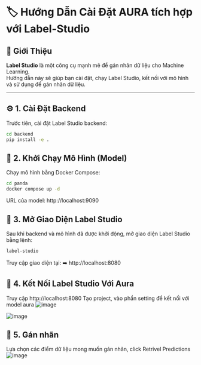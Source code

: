 # 🏷️ Hướng Dẫn Cài Đặt AURA tích hợp với Label-Studio

## 📌 Giới Thiệu
**Label Studio** là một công cụ mạnh mẽ để gán nhãn dữ liệu cho Machine Learning.  
Hướng dẫn này sẽ giúp bạn cài đặt, chạy Label Studio, kết nối với mô hình và sử dụng để gán nhãn dữ liệu.

---

## ⚙️ 1. Cài Đặt Backend
Trước tiên, cài đặt Label Studio backend:

```bash
cd backend
pip install -e .
```
## 🚀 2. Khởi Chạy Mô Hình (Model)
Chạy mô hình bằng Docker Compose:

```bash
cd panda
docker compose up -d
```
URL của model: http://localhost:9090
## 🎨 3. Mở Giao Diện Label Studio
Sau khi backend và mô hình đã được khởi động, mở giao diện Label Studio bằng lệnh:

```bash
label-studio
```
Truy cập giao diện tại:
➡️ http://localhost:8080

## 🔗 4. Kết Nối Label Studio Với Aura
Truy cập http://localhost:8080
Tạo project, vào phần setting để kết nối với model aura
![image](https://github.com/user-attachments/assets/6dcaae5e-81db-45a4-a235-8bdb3461098a)

![image](https://github.com/user-attachments/assets/7d1ae12b-4599-4899-9de0-f27eca60592e)

## 🔗 5. Gán nhãn
Lựa chọn các điểm dữ liệu mong muốn gán nhãn, click Retrivel Predictions
![image](https://github.com/user-attachments/assets/ca81086c-70b4-43c2-891d-317994dbd55c)


